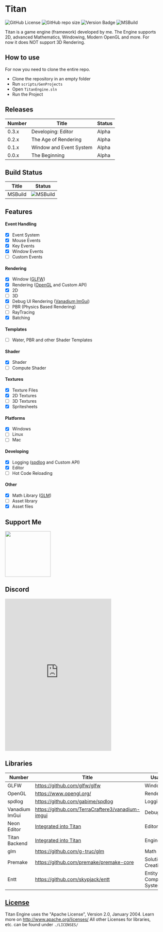 # Titan

![GitHub License](https://img.shields.io/github/license/TerraCrafterE3/Titan) ![GitHub repo size](https://img.shields.io/github/repo-size/TerraCrafterE3/Titan) ![Version Badge](https://img.shields.io/badge/Version-0.3.0-red?logo=github) ![MSBuild](https://github.com/TerraCraftere3/Titan/actions/workflows/msbuild.yml/badge.svg)

Titan is a game engine (framework) developed by me.
The Engine supports 2D, advanced Mathematics, Windowing, Modern OpenGL and more.
For now it does NOT support 3D Rendering.

## How to use

For now you need to clone the entire repo.

- Clone the repository in an empty folder
- Run `scripts/GenProjects`
- Open `TitanEngine.sln`
- Run the Project

## Releases

| Number | Title                   | Status |
| ------ | ----------------------- | ------ |
| 0.3.x  | Developing: Editor      | Alpha  |
| 0.2.x  | The Age of Rendering    | Alpha  |
| 0.1.x  | Window and Event System | Alpha  |
| 0.0.x  | The Beginning           | Alpha  |

## Build Status

| Title   | Status                                                                                      |
| ------- | ------------------------------------------------------------------------------------------- |
| MSBuild | ![MSBuild](https://github.com/TerraCraftere3/Titan/actions/workflows/msbuild.yml/badge.svg) |

## Features

#### Event Handling

- [x] Event System
- [x] Mouse Events
- [x] Key Events
- [x] Window Events
- [ ] Custom Events

#### Rendering

- [x] Window ([GLFW](https://github.com/glfw/glfw))
- [x] Rendering ([OpenGL](https://www.opengl.org/) and Custom API)
- [x] 2D
- [ ] 3D
- [x] Debug UI Rendering ([Vanadium ImGui](https://github.com/TerraCraftere3/vanadium-imgui))
- [ ] PBR (Physics Based Rendering)
- [ ] RayTracing
- [x] Batching

#### Templates

- [ ] Water, PBR and other Shader Templates

#### Shader

- [x] Shader
- [ ] Compute Shader

#### Textures

- [x] Texture Files
- [x] 2D Textures
- [ ] 3D Textures
- [x] Spritesheets

#### Platforms

- [x] Windows
- [ ] Linux
- [ ] Mac

#### Developing

- [x] Logging ([spdlog](https://github.com/gabime/spdlog) and Custom API)
- [x] Editor
- [ ] Hot Code Reloading

#### Other

- [x] Math Library ([GLM](https://github.com/g-truc/glm))
- [ ] Asset library
- [x] Asset files

## Support Me

<a href="https://www.buymeacoffee.com/TerraCrafterE3"><img src="https://cdn.buymeacoffee.com/buttons/v2/default-yellow.png" width="150"/></a>

## Discord

<iframe src="https://discord.com/widget?id=1189152743995211857&theme=dark" width="350" height="500" allowtransparency="true" frameborder="0" sandbox="allow-popups allow-popups-to-escape-sandbox allow-same-origin allow-scripts"></iframe>

## Libraries

| Number         | Title                                                            | Usage                   |
| -------------- | ---------------------------------------------------------------- | ----------------------- |
| GLFW           | https://github.com/glfw/glfw                                     | Windowing               |
| OpenGL         | https://www.opengl.org/                                          | Rendering               |
| spdlog         | https://github.com/gabime/spdlog                                 | Logging                 |
| Vanadium ImGui | https://github.com/TerraCraftere3/vanadium-imgui                 | Debug UI                |
| Neon Editor    | [Integrated into Titan](https://github.com/TerraCraftere3/Titan) | Editor                  |
| Titan Backend  | [Integrated into Titan](https://github.com/TerraCraftere3/Titan) | Engine                  |
| glm            | https://github.com/g-truc/glm                                    | Math                    |
| Premake        | https://github.com/premake/premake-core                          | Solution Creation       |
| Entt           | https://github.com/skypjack/entt                                 | Entity Component System |

## [License](https://github.com/TerraCraftere3/Titan/blob/main/LICENSE)

Titan Engine uses the "Apache License", Version 2.0, January 2004. Learn more on http://www.apache.org/licenses/
All other Licenses for libraries, etc. can be found under `./LICENSES/`
